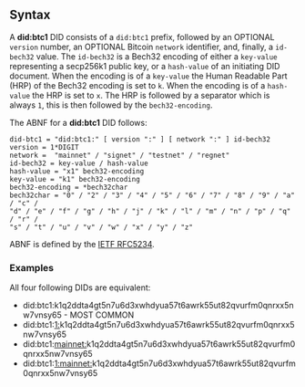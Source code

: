 ## Syntax

A **did:btc1** DID consists of a `did:btc1` prefix, followed by an OPTIONAL
`version` number, an OPTIONAL Bitcoin `network` identifier, and, finally, a
`id-bech32` value. The `id-bech32` is a Bech32 encoding of either a `key-value`
representing a secp256k1 public key, or a `hash-value` of an initiating DID
document. When the encoding is of a `key-value` the Human Readable Part (HRP) of
the Bech32 encoding is set to `k`. When the encoding is of a `hash-value` the
HRP is set to `x`. The HRP is followed by a separator which is always `1`, this
is then followed by the `bech32-encoding`.

The ABNF for a **did:btc1** DID follows:

```abnf
did-btc1 = "did:btc1:" [ version ":" ] [ network ":" ] id-bech32
version	= 1*DIGIT
network =  "mainnet" / "signet" / "testnet" / "regnet"
id-bech32 = key-value / hash-value
hash-value = "x1" bech32-encoding
key-value = "k1" bech32-encoding
bech32-encoding = *bech32char
bech32char = "0" / "2" / "3" / "4" / "5" / "6" / "7" / "8" / "9" / "a" / "c" / 
"d" / "e" / "f" / "g" / "h" / "j" / "k" / "l" / "m" / "n" / "p" / "q" / "r" / 
"s" / "t" / "u" / "v" / "w" / "x" / "y" / "z" 
```

ABNF is defined by the [IETF RFC5234](https://datatracker.ietf.org/doc/html/rfc5234).

### Examples

All four following DIDs are equivalent:

* did:btc1:k1q2ddta4gt5n7u6d3xwhdyua57t6awrk55ut82qvurfm0qnrxx5nw7vnsy65 - MOST COMMON
* did:btc1:<u>1:</u>k1q2ddta4gt5n7u6d3xwhdyua57t6awrk55ut82qvurfm0qnrxx5nw7vnsy65
* did:btc1:<u>mainnet:</u>k1q2ddta4gt5n7u6d3xwhdyua57t6awrk55ut82qvurfm0qnrxx5nw7vnsy65
* did:btc1:<u>1:mainnet:</u>k1q2ddta4gt5n7u6d3xwhdyua57t6awrk55ut82qvurfm0qnrxx5nw7vnsy65

